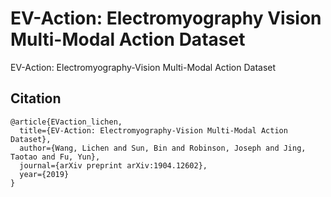 # EV-Action: Electromyography Vision Multi-Modal Action Dataset
EV-Action: Electromyography-Vision Multi-Modal Action Dataset

## Citation
```
@article{EVaction_lichen,
  title={EV-Action: Electromyography-Vision Multi-Modal Action Dataset},
  author={Wang, Lichen and Sun, Bin and Robinson, Joseph and Jing, Taotao and Fu, Yun},
  journal={arXiv preprint arXiv:1904.12602},
  year={2019}
}
```


